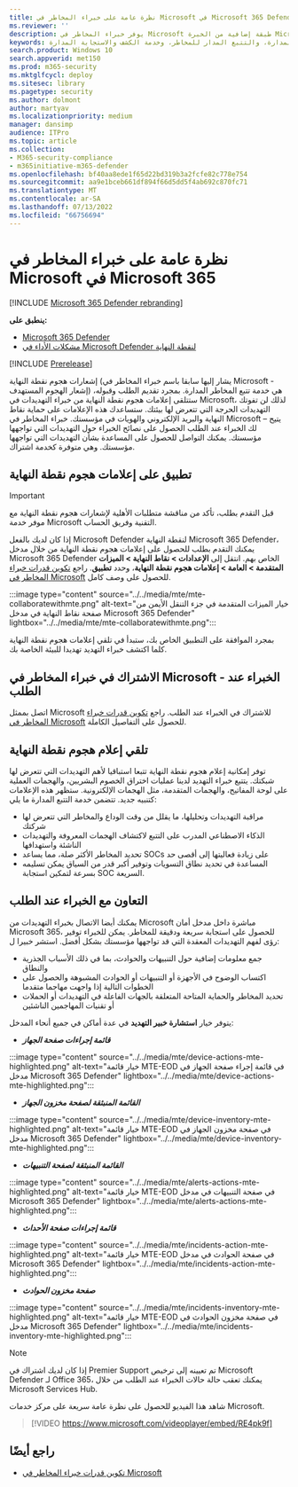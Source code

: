 ```yaml
---
title: نظرة عامة على خبراء المخاطر في Microsoft في Microsoft 365 Defender
ms.reviewer: ''
description: يوفر خبراء المخاطر في Microsoft طبقة إضافية من الخبرة Microsoft 365 Defender.
keywords: خدمة تتبع التهديدات المدارة، والتتبع المدار للمخاطر، وخدمة الكشف والاستجابة المدارة (MDR)، وMTE، خبراء المخاطر في Microsoft
search.product: Windows 10
search.appverid: met150
ms.prod: m365-security
ms.mktglfcycl: deploy
ms.sitesec: library
ms.pagetype: security
ms.author: dolmont
author: martyav
ms.localizationpriority: medium
manager: dansimp
audience: ITPro
ms.topic: article
ms.collection:
- M365-security-compliance
- m365initiative-m365-defender
ms.openlocfilehash: bf40aa8ede1f65d22bd319b3a2fcfe82c778e754
ms.sourcegitcommit: aa9e1bceb661df894f66d5dd5f4ab692c870fc71
ms.translationtype: MT
ms.contentlocale: ar-SA
ms.lasthandoff: 07/13/2022
ms.locfileid: "66756694"
---
```

# <a name="microsoft-threat-experts-in-microsoft-365-overview"></a>نظرة عامة على خبراء المخاطر في Microsoft في Microsoft 365

[!INCLUDE [Microsoft 365 Defender rebranding](../includes/microsoft-defender.md)]

**ينطبق على:**

- [Microsoft 365 Defender](https://go.microsoft.com/fwlink/?linkid=2118804)
- [مشكلات الأداء في Microsoft Defender لنقطة النهاية](https://go.microsoft.com/fwlink/p/?linkid=2154037)

[!INCLUDE [Prerelease](../includes/prerelease.md)]

إشعارات هجوم نقطة النهاية (يشار إليها سابقا باسم خبراء المخاطر في Microsoft - إشعار الهجوم المستهدف) هي خدمة تتبع المخاطر المدارة. بمجرد تقديم الطلب وقبوله، ستتلقى إعلامات هجوم نقطة النهاية من خبراء التهديدات في Microsoft، لذلك لن تفوتك التهديدات الحرجة التي تتعرض لها بيئتك. ستساعدك هذه الإعلامات على حماية نقاط النهاية والبريد الإلكتروني والهويات في مؤسستك.
خبراء المخاطر في Microsoft – يتيح لك الخبراء عند الطلب الحصول على نصائح الخبراء حول التهديدات التي تواجهها مؤسستك. يمكنك التواصل للحصول على المساعدة بشأن التهديدات التي تواجهها مؤسستك. وهي متوفرة كخدمة اشتراك.

## <a name="apply-for-endpoint-attack-notifications"></a>تطبيق على إعلامات هجوم نقطة النهاية

> [!IMPORTANT]
> قبل التقدم بطلب، تأكد من مناقشة متطلبات الأهلية لإشعارات هجوم نقطة النهاية مع موفر خدمة Microsoft التقنية وفريق الحساب.

إذا كان لديك بالفعل Microsoft Defender لنقطة النهاية Microsoft 365 Defender، يمكنك التقدم بطلب للحصول على إعلامات هجوم نقطة النهاية من خلال مدخل Microsoft 365 Defender الخاص بهم. انتقل إلى **الإعدادات > نقاط النهاية > الميزات المتقدمة > العامة > إعلامات هجوم نقطة النهاية**، وحدد **تطبيق**. راجع [تكوين قدرات خبراء المخاطر في Microsoft](./configure-microsoft-threat-experts.md) للحصول على وصف كامل.

:::image type="content" source="../../media/mte/mte-collaboratewithmte.png" alt-text="خيار الميزات المتقدمة في جزء التنقل الأيمن من صفحة نقاط النهاية في مدخل Microsoft 365 Defender" lightbox="../../media/mte/mte-collaboratewithmte.png":::

بمجرد الموافقة على التطبيق الخاص بك، ستبدأ في تلقي إعلامات هجوم نقطة النهاية كلما اكتشف خبراء التهديد تهديدا للبيئة الخاصة بك.

## <a name="subscribe-to-microsoft-threat-experts---experts-on-demand"></a>الاشتراك في خبراء المخاطر في Microsoft - الخبراء عند الطلب

اتصل بممثل Microsoft للاشتراك في الخبراء عند الطلب.  راجع [تكوين قدرات خبراء المخاطر في Microsoft](./configure-microsoft-threat-experts.md) للحصول على التفاصيل الكاملة.

## <a name="receive-endpoint-attack-notification"></a>تلقي إعلام هجوم نقطة النهاية

توفر إمكانية إعلام هجوم نقطة النهاية تتبعا استباقيا لأهم التهديدات التي تتعرض لها شبكتك. يتتبع خبراء التهديد لدينا عمليات اختراق الخصوم البشريين، والهجمات العملية على لوحة المفاتيح، والهجمات المتقدمة، مثل الهجمات الإلكترونية. ستظهر هذه الإعلامات كتنبيه جديد. تتضمن خدمة التتبع المدارة ما يلي:

- مراقبة التهديدات وتحليلها، ما يقلل من وقت الوداع والمخاطر التي تتعرض لها شركتك
- الذكاء الاصطناعي المدرب على التتبع لاكتشاف الهجمات المعروفة والتهديدات الناشئة واستهدافها
- تحديد المخاطر الأكثر صلة، مما يساعد SOCs على زيادة فعاليتها إلى أقصى حد
- المساعدة في تحديد نطاق التسويات وتوفير أكبر قدر من السياق يمكن تسليمه بسرعة لتمكين استجابة SOC السريعة.

## <a name="collaborate-with-experts-on-demand"></a>التعاون مع الخبراء عند الطلب

يمكنك أيضا الاتصال بخبراء التهديدات من Microsoft مباشرة داخل مدخل أمان Microsoft 365، للحصول على استجابة سريعة ودقيقة للمخاطر.  يمكن للخبراء توفير رؤى لفهم التهديدات المعقدة التي قد تواجهها مؤسستك بشكل أفضل.  استشر خبيرا ل:

- جمع معلومات إضافية حول التنبيهات والحوادث، بما في ذلك الأسباب الجذرية والنطاق
- اكتساب الوضوح في الأجهزة أو التنبيهات أو الحوادث المشبوهة والحصول على الخطوات التالية إذا واجهت مهاجما متقدما
- تحديد المخاطر والحماية المتاحة المتعلقة بالجهات الفاعلة في التهديدات أو الحملات أو تقنيات المهاجمين الناشئين

يتوفر خيار **استشارة خبير التهديد** في عدة أماكن في جميع أنحاء المدخل:

- <i>**قائمة إجراءات صفحة الجهاز**</i><BR>

:::image type="content" source="../../media/mte/device-actions-mte-highlighted.png" alt-text="خيار قائمة MTE-EOD في قائمة إجراء صفحة الجهاز في مدخل Microsoft 365 Defender" lightbox="../../media/mte/device-actions-mte-highlighted.png":::

- <i>**القائمة المنبثقة لصفحة مخزون الجهاز**</i><BR>

:::image type="content" source="../../media/mte/device-inventory-mte-highlighted.png" alt-text="خيار قائمة MTE-EOD في صفحة مخزون الجهاز في مدخل Microsoft 365 Defender" lightbox="../../media/mte/device-inventory-mte-highlighted.png":::

- <i>**القائمة المنبثقة لصفحة التنبيهات**</i><BR>

:::image type="content" source="../../media/mte/alerts-actions-mte-highlighted.png" alt-text="خيار قائمة MTE-EOD في صفحة التنبيهات في مدخل Microsoft 365 Defender" lightbox="../../media/mte/alerts-actions-mte-highlighted.png":::

- <i>**قائمة إجراءات صفحة الأحداث**</i><BR>

:::image type="content" source="../../media/mte/incidents-action-mte-highlighted.png" alt-text="خيار قائمة MTE-EOD في صفحة الحوادث في مدخل Microsoft 365 Defender" lightbox="../../media/mte/incidents-action-mte-highlighted.png":::

- <i>**صفحة مخزون الحوادث**</i><BR>

:::image type="content" source="../../media/mte/incidents-inventory-mte-highlighted.png" alt-text="خيار قائمة MTE-EOD في صفحة مخزون الحوادث في مدخل Microsoft 365 Defender" lightbox="../../media/mte/incidents-inventory-mte-highlighted.png":::

> [!NOTE]
> إذا كان لديك اشتراك في Premier Support تم تعيينه إلى ترخيص Microsoft Defender لـ Office 365، يمكنك تعقب حالة حالات الخبراء عند الطلب من خلال Microsoft Services Hub.

شاهد هذا الفيديو للحصول على نظرة عامة سريعة على مركز خدمات Microsoft.

> [!VIDEO https://www.microsoft.com/videoplayer/embed/RE4pk9f]

## <a name="see-also"></a>راجع أيضًا

- [تكوين قدرات خبراء المخاطر في Microsoft](./configure-microsoft-threat-experts.md)
